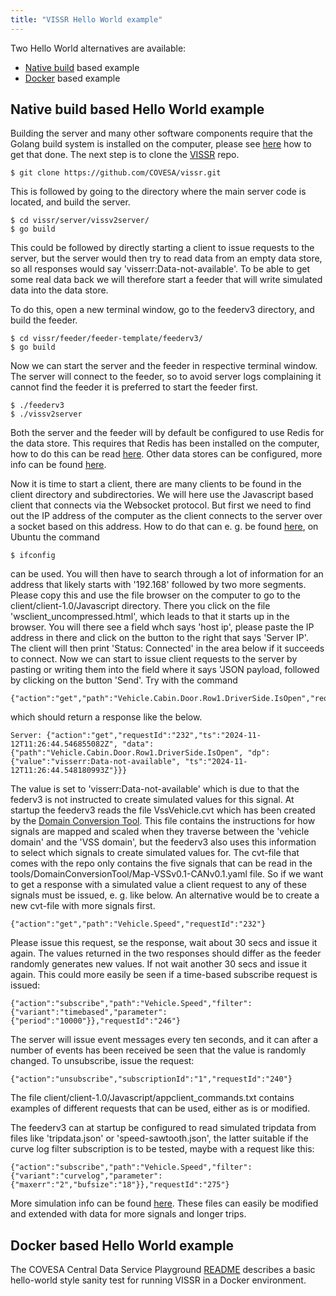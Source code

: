 ```yaml
---
title: "VISSR Hello World example"
---
```


Two Hello World alternatives are available:
* [Native build](/vissr/build-system/hello-world/#native-build-based-hello-world-example) based example
* [Docker](/vissr/build-system/hello-world/#docker-based-hello-world-example) based example

## Native build based Hello World example

Building the server and many other software components require that the Golang build system is installed on the computer,
please see [here](/vissr/build-system/#installing-golang) how to get that done.
The next step is to clone the [VISSR](https://github.com/COVESA/vissr) repo.
```
$ git clone https://github.com/COVESA/vissr.git
```
This is followed by going to the directory where the main server code is located, and build the server.
```
$ cd vissr/server/vissv2server/
$ go build
```
This could be followed by directly starting a client to issue requests to the server,
but the server would then try to read data from an empty data store, so all responses would say 'visserr:Data-not-available'.
To be able to get some real data back we will therefore start a feeder that will write simulated data into the data store.

To do this, open a new terminal window, go to the feederv3 directory, and build the feeder.
```
$ cd vissr/feeder/feeder-template/feederv3/
$ go build
```
Now we can start the server and the feeder in respective terminal window.
The server will connect to the feeder, so to avoid server logs complaining it cannot find the feeder it is preferred to start the feeder first.
```
$ ./feederv3
$ ./vissv2server
```
Both the server and the feeder will by default be configured to use Redis for the data store.
This requires that Redis has been installed on the computer, how to do this can be read [here](https://redis.io/docs/latest/operate/oss_and_stack/install/install-redis/).
Other data stores can be configured, more info can be found [here](/vissr/datastore/).

Now it is time to start a client, there are many clients to be found in the client directory and subdirectories.
We will here use the Javascript based client that connects via the Websocket protocol.
But first we need to find out the IP address of the computer as the client connects to the server over a socket based on this address.
How to do that can e. g. be found [here](https://www.wikihow.com/Check-a-Computer-IP-Address), on Ubuntu the command
```
$ ifconfig
```
can be used. You will then have to search through a lot of information for an address that likely starts with '192.168' followed by two more segments.
Please copy this and use the file browser on the computer to go to the client/client-1.0/Javascript directory.
There you click on the file 'wsclient_uncompressed.html', which leads to that it starts up in the browser.
You will there see a field whch says 'host ip', please paste the IP address in there and click on the button to the right that says 'Server IP'.
The client will then print 'Status: Connected' in the area below if it succeeds to connect.
Now we can start to issue client requests to the server by pasting or writing them into the field where it says 'JSON payload,
followed by clicking on the button 'Send'.
Try with the command
```
{"action":"get","path":"Vehicle.Cabin.Door.Row1.DriverSide.IsOpen","requestId":"232"}
```
which should return a response like the below.
```
Server: {"action":"get","requestId":"232","ts":"2024-11-12T11:26:44.546855082Z", "data":{"path":"Vehicle.Cabin.Door.Row1.DriverSide.IsOpen", "dp":{"value":"visserr:Data-not-available", "ts":"2024-11-12T11:26:44.548180993Z"}}}
```
The value is set to 'visserr:Data-not-available' which is due to that the federv3 is not instructed to create simulated values for this signal.
At startup the feederv3 reads the file VssVehicle.cvt which has been created by the [Domain Conversion Tool](/vissr/tools/).
This file contains the instructions for how signals are mapped and scaled when they traverse between the 'vehicle domain' and the 'VSS domain',
but the feederv3 also uses this information to select which signals to create simulated values for.
The cvt-file that comes with the repo only contains the five signals that can be read in the tools/DomainConversionTool/Map-VSSv0.1-CANv0.1.yaml file.
So if we want to get a response with a simulated value a client request to any of these signals must be issued, e. g. like below.
An alternative would be to create a new cvt-file with more signals first.
```
{"action":"get","path":"Vehicle.Speed","requestId":"232"}
```
Please issue this request, se the response, wait about 30 secs and issue it again. 
The values returned in the two responses should differ as the feeder randomly generates new values. If not wait another 30 secs and issue it again.
This could more easily be seen if a time-based subscribe request is issued:
```
{"action":"subscribe","path":"Vehicle.Speed","filter":{"variant":"timebased","parameter":{"period":"10000"}},"requestId":"246"}
```
The server will issue event messages every ten seconds, and it can after a number of events has been received be seen that the value is randomly changed.
To unsubscribe, issue the request:
```
{"action":"unsubscribe","subscriptionId":"1","requestId":"240"}
```
The file client/client-1.0/Javascript/appclient_commands.txt contains examples of different requests that can be used, either as is or modified.

The feederv3 can at startup be configured to read simulated tripdata from files like 'tripdata.json' or 'speed-sawtooth.json',
the latter suitable if the curve log filter subscription is to be tested, maybe with a request like this:
```
{"action":"subscribe","path":"Vehicle.Speed","filter":{"variant":"curvelog","parameter":{"maxerr":"2","bufsize":"18"}},"requestId":"275"}
```
More simulation info can be found [here](/vissr/feeder/#simulated-vehicle-data-sources).
These files can easily be modified and extended with data for more signals and longer trips.

## Docker based Hello World example

The COVESA Central Data Service Playground [README](https://github.com/COVESA/cdsp/blob/main/docker/README.md)
describes a basic hello-world style sanity test for running VISSR in a Docker environment.
